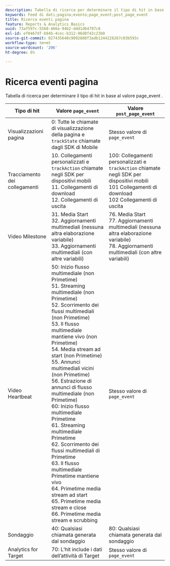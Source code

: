 ```yaml
---
description: Tabella di ricerca per determinare il tipo di hit in base al valore page_event .
keywords: Feed di dati;pagina;evento;page_event;post_page_event
title: Ricerca eventi pagina
feature: Reports & Analytics Basics
uuid: 73af597c-5560-466e-94b2-ddd1d64797c8
exl-id: ef0467df-b94b-4cec-b312-96d8f42c23b0
source-git-commit: 027435640c9092808f3adb1244228267c03b593c
workflow-type: tm+mt
source-wordcount: '206'
ht-degree: 6%

---
```


# Ricerca eventi pagina

Tabella di ricerca per determinare il tipo di hit in base al valore page_event .

| Tipo di hit | Valore `page_event` | Valore `post_page_event` |
| --- | --- | --- |
| Visualizzazioni pagina | 0: Tutte le chiamate di visualizzazione della pagina e `trackState` chiamate dagli SDK di Mobile | Stesso valore di `page_event` |
| Tracciamento dei collegamenti | 10. Collegamenti personalizzati e `trackAction` chiamate negli SDK per dispositivi mobili<br>11. Collegamenti di download<br>12. Collegamenti di uscita | 100: Collegamenti personalizzati e `trackAction` chiamate negli SDK per dispositivi mobili<br>101 Collegamenti di download<br>102 Collegamenti di uscita |
| Video Milestone | 31. Media Start<br>32. Aggiornamenti multimediali (nessuna altra elaborazione variabile)<br>33. Aggiornamenti multimediali (con altre variabili) | 76. Media Start<br>77. Aggiornamenti multimediali (nessuna altra elaborazione variabile)<br>78. Aggiornamenti multimediali (con altre variabili) |
| Video Heartbeat | 50: Inizio flusso multimediale (non Primetime)<br>51. Streaming multimediale (non Primetime)<br>52. Scorrimento dei flussi multimediali (non Primetime)<br>53. Il flusso multimediale mantiene vivo (non Primetime)<br>54. Media stream ad start (non Primetime)<br>55. Annunci multimediali vicini (non Primetime)<br>56. Estrazione di annunci di flusso multimediale (non Primetime)<br>60: Inizio flusso multimediale Primetime<br>61. Streaming multimediale Primetime<br>62. Scorrimento dei flussi multimediali di Primetime<br>63. Il flusso multimediale Primetime mantiene vivo<br>64. Primetime media stream ad start<br>65. Primetime media stream e close<br>66. Primetime media stream e scrubbing | Stesso valore di `page_event` |
| Sondaggio | 40: Qualsiasi chiamata generata dal sondaggio | 80: Qualsiasi chiamata generata dal sondaggio |
| Analytics for Target | 70: L’hit include i dati dell’attività di Target | Stesso valore di `page_event` |
